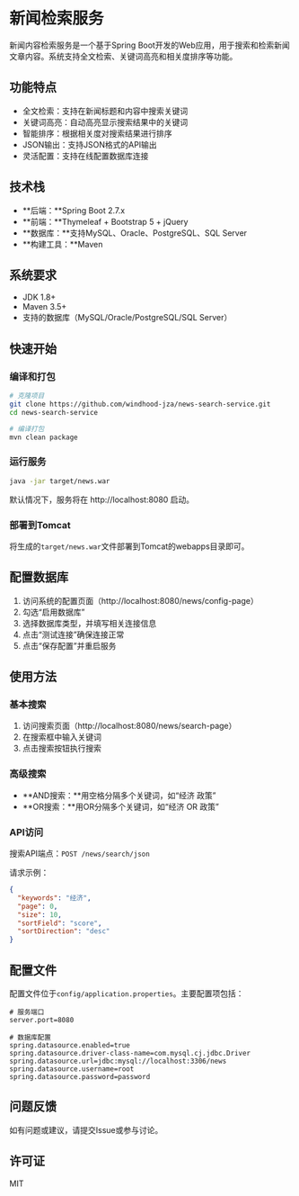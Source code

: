 # 新闻检索服务

新闻内容检索服务是一个基于Spring Boot开发的Web应用，用于搜索和检索新闻文章内容。系统支持全文检索、关键词高亮和相关度排序等功能。

## 功能特点

- 全文检索：支持在新闻标题和内容中搜索关键词
- 关键词高亮：自动高亮显示搜索结果中的关键词
- 智能排序：根据相关度对搜索结果进行排序
- JSON输出：支持JSON格式的API输出
- 灵活配置：支持在线配置数据库连接

## 技术栈

- **后端：**Spring Boot 2.7.x
- **前端：**Thymeleaf + Bootstrap 5 + jQuery
- **数据库：**支持MySQL、Oracle、PostgreSQL、SQL Server
- **构建工具：**Maven

## 系统要求

- JDK 1.8+
- Maven 3.5+
- 支持的数据库（MySQL/Oracle/PostgreSQL/SQL Server）

## 快速开始

### 编译和打包

```bash
# 克隆项目
git clone https://github.com/windhood-jza/news-search-service.git
cd news-search-service

# 编译打包
mvn clean package
```

### 运行服务

```bash
java -jar target/news.war
```

默认情况下，服务将在 http://localhost:8080 启动。

### 部署到Tomcat

将生成的`target/news.war`文件部署到Tomcat的webapps目录即可。

## 配置数据库

1. 访问系统的配置页面（http://localhost:8080/news/config-page）
2. 勾选“启用数据库”
3. 选择数据库类型，并填写相关连接信息
4. 点击“测试连接”确保连接正常
5. 点击“保存配置”并重启服务

## 使用方法

### 基本搜索

1. 访问搜索页面（http://localhost:8080/news/search-page）
2. 在搜索框中输入关键词
3. 点击搜索按钮执行搜索

### 高级搜索

- **AND搜索：**用空格分隔多个关键词，如“经济 政策”
- **OR搜索：**用OR分隔多个关键词，如“经济 OR 政策”

### API访问

搜索API端点：`POST /news/search/json`

请求示例：

```json
{
  "keywords": "经济",
  "page": 0,
  "size": 10,
  "sortField": "score",
  "sortDirection": "desc"
}
```

## 配置文件

配置文件位于`config/application.properties`。主要配置项包括：

```properties
# 服务端口
server.port=8080

# 数据库配置
spring.datasource.enabled=true
spring.datasource.driver-class-name=com.mysql.cj.jdbc.Driver
spring.datasource.url=jdbc:mysql://localhost:3306/news
spring.datasource.username=root
spring.datasource.password=password
```

## 问题反馈

如有问题或建议，请提交Issue或参与讨论。

## 许可证

MIT
